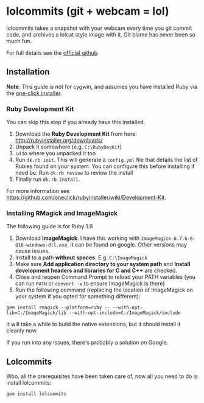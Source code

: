 # lolcommits (git + webcam = lol)

lolcommits takes a snapshot with your webcam every time you git commit code, and archives a lolcat style image with it.
Git blame has never been so much fun.

For full details see the [official github](https://github.com/mroth/lolcommits/).

## Installation

**Note**: This guide is not for cygwin, and assumes you have installed Ruby via the [one-click installer](http://rubyinstaller.org/).

### Ruby Development Kit

You can skip this step if you already have this installed.

1. Download the **Ruby Development Kit** from here: http://rubyinstaller.org/downloads/
2. Unpack it somewhere (e.g. `C:\RubyDevKit`)
3. `cd` to where you unpacked it too
4. Run `dk.rb init`. This will generate a `config.yml` file that details the list of Rubies found on your system. You can configure this before installing if need be. Run `dk.rb review` to review the install
5. Finally run `dk.rb install`.

For more information see https://github.com/oneclick/rubyinstaller/wiki/Development-Kit.

### Installing RMagick and ImageMagick

The following guide is for Ruby 1.9

1. Download **ImageMagick**. I have this working with `ImageMagick-6.7.6-6-Q16-windows-dll.exe`. It can be found on google. Other versions may cause issues.
2. Install to a path **without spaces**. E.g. `C:\ImageMagick`
3. Make sure **Add application directory to your system path** and **Install development headers and libraries for C and C++** are checked.
4. Close and reopen Command Prompt to reload your PATH variables (you can run `PATH` or `convert -v` to ensure ImageMagick is there)
5. Run the following command (replacing the location of ImageMagick on your system if you opted for something different):
```
gem install rmagick --platform=ruby -- --with-opt-lib=C:/ImageMagick/lib --with-opt-include=C:/ImageMagick/include
```
It will take a while to build the native extensions, but it should install it cleanly now.

If you run into any issues, there's probably a solution on Google.

## Lolcommits

Woo, all the prerequisites have been taken care of, now all you need to do is install lolcommits:

```
gem install lolcommits
```